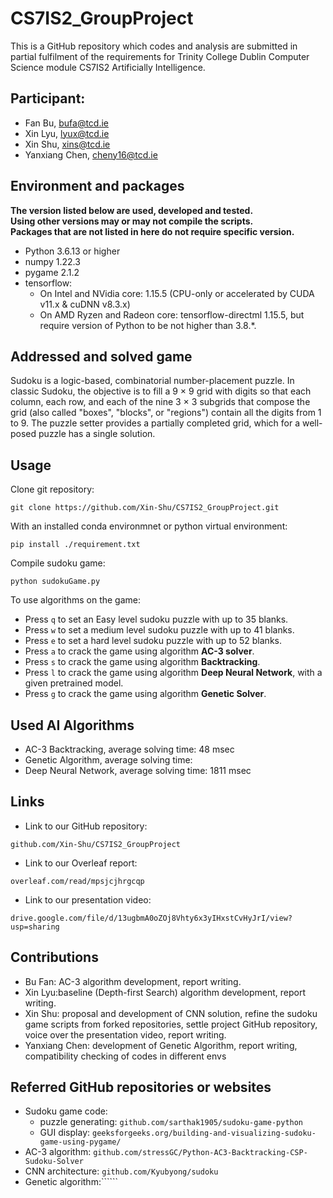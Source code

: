 # CS7IS2_GroupProject
This is a GitHub repository which codes and analysis are submitted in partial fulfilment of the requirements for Trinity College Dublin Computer Science module CS7IS2 Artificially Intelligence.

## Participant:
- Fan Bu, bufa@tcd.ie
- Xin Lyu, lyux@tcd.ie
- Xin Shu, xins@tcd.ie
- Yanxiang Chen, cheny16@tcd.ie

## Environment and packages
**The version listed below are used, developed and tested.**\
**Using other versions may or may not compile the scripts.**\
**Packages that are not listed in here do not require specific version.**
- Python 3.6.13 or higher
- numpy 1.22.3
- pygame 2.1.2
- tensorflow:
  - On Intel and NVidia core: 1.15.5 (CPU-only or accelerated by CUDA v11.x & cuDNN v8.3.x)
  - On AMD Ryzen and Radeon core: tensorflow-directml 1.15.5, but require version of Python to be not higher than 3.8.*.

## Addressed and solved game
Sudoku is a logic-based, combinatorial number-placement puzzle. In classic Sudoku, the objective is to fill a 9 × 9 
grid with digits so that each column, each row, and each of the nine 3 × 3 subgrids that compose the grid (also called 
"boxes", "blocks", or "regions") contain all the digits from 1 to 9. The puzzle setter provides a partially 
completed grid, which for a well-posed puzzle has a single solution.

## Usage
Clone git repository:
```
git clone https://github.com/Xin-Shu/CS7IS2_GroupProject.git
```
With an installed conda environmnet or python virtual environment:
```
pip install ./requirement.txt
```
Compile sudoku game:
```
python sudokuGame.py
```

To use algorithms on the game:
- Press `q` to set an Easy level sudoku puzzle with up to 35 blanks.
- Press `w` to set a medium level sudoku puzzle with up to 41 blanks.
- Press `e` to set a hard level sudoku puzzle with up to 52 blanks.
- Press `a` to crack the game using algorithm **AC-3 solver**.
- Press `s` to crack the game using algorithm **Backtracking**.
- Press `l` to crack the game using algorithm **Deep Neural Network**, with a given pretrained model.
- Press `g` to crack the game using algorithm **Genetic Solver**.

## Used AI Algorithms 
- AC-3 Backtracking, average solving time: 48 msec
- Genetic Algorithm, average solving time:
- Deep Neural Network, average solving time: 1811 msec 

## Links
- Link to our GitHub repository: 
```
github.com/Xin-Shu/CS7IS2_GroupProject
```
- Link to our Overleaf report: 
```
overleaf.com/read/mpsjcjhrgcqp
```
- Link to our presentation video: 
```
drive.google.com/file/d/13ugbmA0oZOj8Vhty6x3yIHxstCvHyJrI/view?usp=sharing
```

## Contributions
- Bu Fan: AC-3 algorithm development, report writing.
- Xin Lyu:baseline (Depth-first Search) algorithm development, report writing.
- Xin Shu: proposal and development of CNN solution, refine the sudoku game scripts from forked repositories, 
  settle project GitHub repository, voice over the presentation video, report writing.
- Yanxiang Chen: development of Genetic Algorithm, report writing, compatibility checking of codes in different envs


## Referred GitHub repositories or websites
- Sudoku game code:
  - puzzle generating: ```github.com/sarthak1905/sudoku-game-python```   
  - GUI display: ```geeksforgeeks.org/building-and-visualizing-sudoku-game-using-pygame/```
- AC-3 algorithm: ```github.com/stressGC/Python-AC3-Backtracking-CSP-Sudoku-Solver```
- CNN architecture: ```github.com/Kyubyong/sudoku```
- Genetic algorithm:``````

